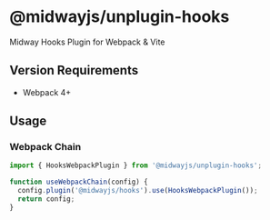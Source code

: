 # @midwayjs/unplugin-hooks

Midway Hooks Plugin for Webpack & Vite

## Version Requirements

- Webpack 4+

## Usage

### Webpack Chain

```typescript
import { HooksWebpackPlugin } from '@midwayjs/unplugin-hooks';

function useWebpackChain(config) {
  config.plugin('@midwayjs/hooks').use(HooksWebpackPlugin());
  return config;
}
```
